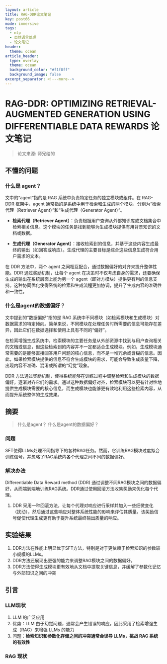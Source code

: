 ```yaml
---
layout: article
title: RAG-DDR论文笔记
key: post66
mode: immersive
tags:
  - nlp
  - 自然语言处理
  - 论文笔记
header:
  theme: ocean
article_header:
  type: overlay
  theme: ocean
  background_color: "#f1f8ff"
  background_image: false
excerpt_separator: <!---more-->
---
```

# RAG-DDR: OPTIMIZING RETRIEVAL-AUGMENTED  GENERATION USING DIFFERENTIABLE DATA REWARDS 论文笔记

<!---more-->

> 论文来源: 师兄给的
>  



## 不懂的问题

### 什么是 agent？

文中的“agent”指的是 RAG 系统中负责特定任务的独立模块或组件。在 RAG-DDR 框架中，agent 通常指的是系统中用于检索和生成的两个模块，分别为“检索代理（Retriever Agent）”和“生成代理（Generator Agent）”。

- **检索代理（Retriever Agent）**：负责根据用户查询从外部知识库或文档集合中检索相关信息。这个模块的任务是找到能够为生成模块提供有用背景知识的文档或数据。

- **生成代理（Generator Agent）**：接收检索到的信息，并基于这些内容生成最终的输出（如回答或响应）。生成代理的主要目标是综合这些信息生成符合用户需求的文本。

在 DDR 方法中，两个 agent 之间相互配合，通过数据偏好的对齐来提升整体性能。DDR 通过奖励机制，让每个 agent 在决策时不仅考虑自身的需求，还要确保生成的输出在系统层面上能为另一个 agent（即对方模块）提供更有利的信息支持。这种协同优化使得系统的检索和生成流程更加协调，提升了生成内容的准确性和一致性。

### 什么是agent的数据偏好？

文中提到的“数据偏好”指的是 RAG 系统中不同模块（如检索模块和生成模块）对数据需求的特定倾向。简单来说，不同模块在处理任务时所需要的信息可能存在差异，因此它们在数据选择和使用上具有不同的“偏好”。

在检索增强生成系统中，检索模块的主要任务是从外部资源中找到与用户查询相关的文档或信息，但这些检索到的内容并不一定都适合生成模块。例如，生成模块通常需要的是能够直接回答用户问题的核心信息，而不是一堆冗余或含糊的信息。因此，如果检索模块提供的信息不符合生成模块的需求，可能会导致生成质量下降，出现内容不准确、混淆或所谓的“幻觉”现象。

DDR 方法通过奖励机制，使得系统能够在训练过程中调整检索和生成模块的数据偏好，逐渐对齐它们的需求。通过这种数据偏好对齐，检索模块可以更有针对性地提供生成模块需要的核心信息，而生成模块也能够更有效地利用这些检索内容，从而提升系统整体的生成效果。


## 摘要

> 什么是agent？
> 什么是agent的数据偏好？

### 问题

SFT使得LLMs处理不同指导下的各种RAG任务。然而，它训练RAG模块过度拟合训练信号，并忽略了RAG系统内各个代理之间不同的数据偏好。
### 解决办法

Differentiable Data Reward method (DDR) 通过调整不同RAG模块之间的数据偏好，从而端到端地训练RAG系统。DDR通过使用回滚方法收集奖励来优化每个代理。

1. DDR 采用一种回滚方法，让每个代理对响应进行采样并加入一些细微变化（扰动），然后通过这些响应对整体系统性能的影响来评估其质量。该奖励信号促使代理生成更有助于提升系统最终输出质量的响应。

## 实验结果

1. DDR方法在性能上明显优于SFT方法，特别是对于更依赖于检索知识的参数较小规模的LLMs。
2. DDR方法还展现出更强的能力来调整RAG模块之间的数据偏好。
3. DDR方法使得生成模块更有效地从文档中提取关键信息，并缓解了参数化记忆与外部知识之间的冲突

##  引言

### LLM现状

1. LLM 的广泛应用
2. 优势：LLM 由于幻觉问题，通常会产生错误的响应，因此采用了检索增强生成（RAG）来增强 LLMs 的能力
3. 问题：**检索知识和参数化存储之间的冲突通常会误导 LLMs，挑战 RAG 系统的有效性**

### RAG 现状



